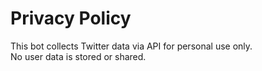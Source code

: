 # Privacy Policy  
This bot collects Twitter data via API for personal use only.  
No user data is stored or shared.
